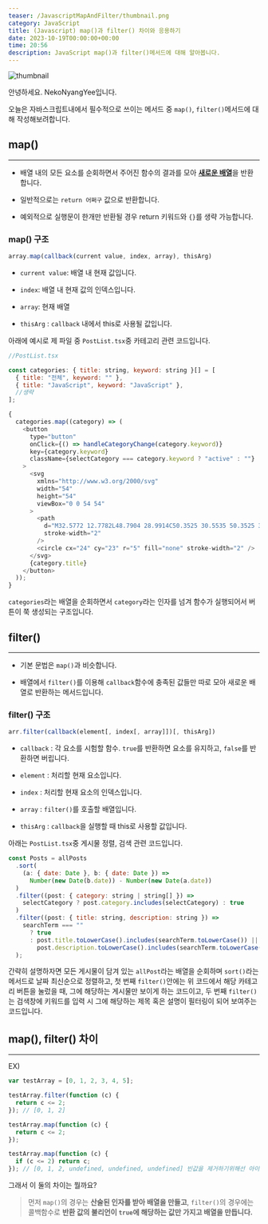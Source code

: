 ```yaml
---
teaser: /JavascriptMapAndFilter/thumbnail.png
category: JavaScript
title: (Javascript) map()과 filter() 차이와 응용하기
date: 2023-10-19T00:00:00+00:00
time: 20:56
description: JavaScript map()과 filter()메서드에 대해 알아봅니다.
---
```


![thumbnail](/JavascriptMapAndFilter/thumbnail.png)

안녕하세요. NekoNyangYee입니다.

오늘은 자바스크립트내에서 필수적으로 쓰이는 메서드 중 `map()`, `filter()`메서드에 대해 작성해보려합니다.

## map()

---

- 배열 내의 모든 요소를 순회하면서 주어진 함수의 결과를 모아 <u>**새로운 배열**</u>을 반환합니다.

- 일반적으로는 `return 어쩌구` 값으로 반환합니다.

- 예외적으로 실행문이 한개만 반환될 경우 return 키워드와 `{}`를 생략 가능합니다.

### map() 구조

```javascript
array.map(callback(current value, index, array), thisArg)
```

- `current value`: 배열 내 현재 값입니다.

- `index`: 배열 내 현재 값의 인덱스입니다.

- `array`: 현재 배열

- `thisArg` : `callback` 내에서 this로 사용될 값입니다.

아래에 예시로 제 파일 중 `PostList.tsx`중 카테고리 관련 코드입니다.

```javascript
//PostList.tsx

const categories: { title: string, keyword: string }[] = [
  { title: "전체", keyword: "" },
  { title: "JavaScript", keyword: "JavaScript" },
  //생략
];

{
  categories.map((category) => (
    <button
      type="button"
      onClick={() => handleCategoryChange(category.keyword)}
      key={category.keyword}
      className={selectCategory === category.keyword ? "active" : ""}
    >
      <svg
        xmlns="http://www.w3.org/2000/svg"
        width="54"
        height="54"
        viewBox="0 0 54 54"
      >
        <path
          d="M32.5772 12.7782L48.7904 28.9914C50.3525 30.5535 50.3525 33.0861 48.7904 34.6482L34.6482 48.7904C33.0861 50.3525 30.5535 50.3525 28.9914 48.7904L12.7782 32.5771C12.028 31.827 11.6066 30.8096 11.6066 29.7487L11.6066 15.6066C11.6066 13.3975 13.3975 11.6066 15.6066 11.6066L29.7487 11.6066C30.8096 11.6066 31.827 12.028 32.5772 12.7782Z"
          stroke-width="2"
        />
        <circle cx="24" cy="23" r="5" fill="none" stroke-width="2" />
      </svg>
      {category.title}
    </button>
  ));
}
```

`categories`라는 배열을 순회하면서 `category`라는 인자를 넘겨 함수가 실행되어서 버튼이 쭉 생성되는 구조입니다.

## filter()

---

- 기본 문법은 `map()`과 비슷합니다.

- 배열에서 `filter()`를 이용해 `callback`함수에 충족된 값들만 따로 모아 새로운 배열로 반환하는 메서드입니다.

### filter() 구조

```javascript
arr.filter(callback(element[, index[, array]])[, thisArg])
```

- `callback` : 각 요소를 시험할 함수. `true`를 반환하면 요소를 유지하고, `false`를 반환하면 버립니다.

- `element` : 처리할 현재 요소입니다.

- `index` : 처리할 현재 요소의 인덱스입니다.

- `array` : `filter()`를 호출할 배열입니다.

- `thisArg` : `callback`을 실행할 때 this로 사용할 값입니다.

아래는 `PostList.tsx`중 게시물 정렬, 검색 관련 코드입니다.

```javascript
const Posts = allPosts
  .sort(
    (a: { date: Date }, b: { date: Date }) =>
      Number(new Date(b.date)) - Number(new Date(a.date))
  )
  .filter((post: { category: string | string[] }) =>
    selectCategory ? post.category.includes(selectCategory) : true
  )
  .filter((post: { title: string, description: string }) =>
    searchTerm === ""
      ? true
      : post.title.toLowerCase().includes(searchTerm.toLowerCase()) ||
        post.description.toLowerCase().includes(searchTerm.toLowerCase())
  );
```

간략히 설명하자면 모든 게시물이 담겨 있는 `allPost`라는 배열을 순회하며 `sort()`라는 메서드로 날짜 최신순으로 정렬하고, 첫 번째 `filter()`안에는 위 코드에서 해당 카테고리 버튼을 눌렀을 때, 그에 해당하는 게시물만 보이게 하는 코드이고, 두 번째 `filter()`는 검색창에 키워드를 입력 시 그에 해당하는 제목 혹은 설명이 필터링이 되어 보여주는 코드입니다.

## map(), filter() 차이

---

EX)

```javascript
var testArray = [0, 1, 2, 3, 4, 5];

testArray.filter(function (c) {
  return c <= 2;
}); // [0, 1, 2]

testArray.map(function (c) {
  return c <= 2;
});

testArray.map(function (c) {
  if (c <= 2) return c;
}); // [0, 1, 2, undefined, undefined, undefined] 빈값을 제거하기위해선 아이러니하게도 filter을 써야한다.
```

그래서 이 둘의 차이는 뭘까요?

> 먼저 `map()`의 경우는 **산술된 인자를 받아 배열을 만들고**, `filter()`의 경우에는 콜백함수로 **반환 값의 불리언이 `true`에 해당하는 값만 가지고 배열을 만듭니다.**
